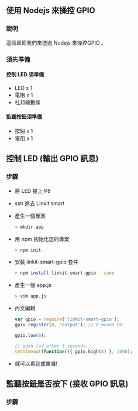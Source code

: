 ## 使用 Nodejs 來操控 GPIO 

### 說明

這個章節我們來透過 Nodejs 來操控GPIO 。

### 須先準備

#### 控制 LED 須準備
* LED x 1
* 電阻 x 1
* 杜邦線數條

#### 監聽按鈕須準備
* 按鈕 x 1
* 電阻 x 1

## 控制 LED (輸出 GPIO 訊息)

### 步驟
* 將 LED 接上 P8
* ssh 進去 Linkit smart
* 產生一個專案
    ``` bash
    > mkdir app
    ```
* 用 npm 初始化您的專案
    ``` bash
    > npm init
    ```
* 安裝 linkit-smart-gpio 套件
    ``` bash
    > npm install linkit-smart-gpio --save
    ```
    
* 產生一個 app.js 
    ``` bash 
    > vim app.js
    ```
* 內文編輯
    ``` js
    var gpio = require('linkit-smart-gpio');
    gpio.register(8, 'output'); // 8 means P8

    gpio.low(8);

    // open led after 3 seconds...
    setTimeout(function(){ gpio.high(8) }, 3000);
    ```
* 就可以看到成果囉!


## 監聽按鈕是否按下 (接收 GPIO 訊息) 
### 步驟
    

        

    